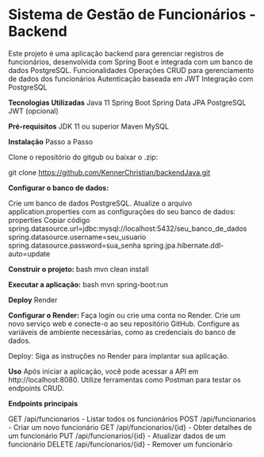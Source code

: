 # **Sistema de Gestão de Funcionários - Backend**

Este projeto é uma aplicação backend para gerenciar registros de funcionários, desenvolvida com Spring Boot e integrada com um banco de dados PostgreSQL.
Funcionalidades
Operações CRUD para gerenciamento de dados dos funcionários
Autenticação baseada em JWT 
Integração com PostgreSQL

**Tecnologias Utilizadas**
Java 11
Spring Boot
Spring Data JPA
PostgreSQL
JWT (opcional)

**Pré-requisitos**
JDK 11 ou superior
Maven
MySQL

**Instalação**
Passo a Passo

Clone o repositório do gitgub ou baixar o .zip:

git clone <https://github.com/KennerChristian/backendJava.git>



**Configurar o banco de dados:**

Crie um banco de dados PostgreSQL.
Atualize o arquivo application.properties com as configurações do seu banco de dados:
properties
Copiar código
spring.datasource.url=jdbc:mysql://localhost:5432/seu_banco_de_dados
spring.datasource.username=seu_usuario
spring.datasource.password=sua_senha
spring.jpa.hibernate.ddl-auto=update


**Construir o projeto:**
bash
mvn clean install

**Executar a aplicação:**
bash
mvn spring-boot:run


**Deploy**
Render

**Configurar o Render:**
Faça login ou crie uma conta no Render.
Crie um novo serviço web e conecte-o ao seu repositório GitHub.
Configure as variáveis de ambiente necessárias, como as credenciais do banco de dados.

Deploy:
Siga as instruções no Render para implantar sua aplicação.

**Uso**
Após iniciar a aplicação, você pode acessar a API em http://localhost:8080. 
Utilize ferramentas como Postman para testar os endpoints CRUD.

**Endpoints principais**

GET /api/funcionarios - Listar todos os funcionários
POST /api/funcionarios - Criar um novo funcionário
GET /api/funcionarios/{id} - Obter detalhes de um funcionário
PUT /api/funcionarios/{id} - Atualizar dados de um funcionário
DELETE /api/funcionarios/{id} - Remover um funcionário